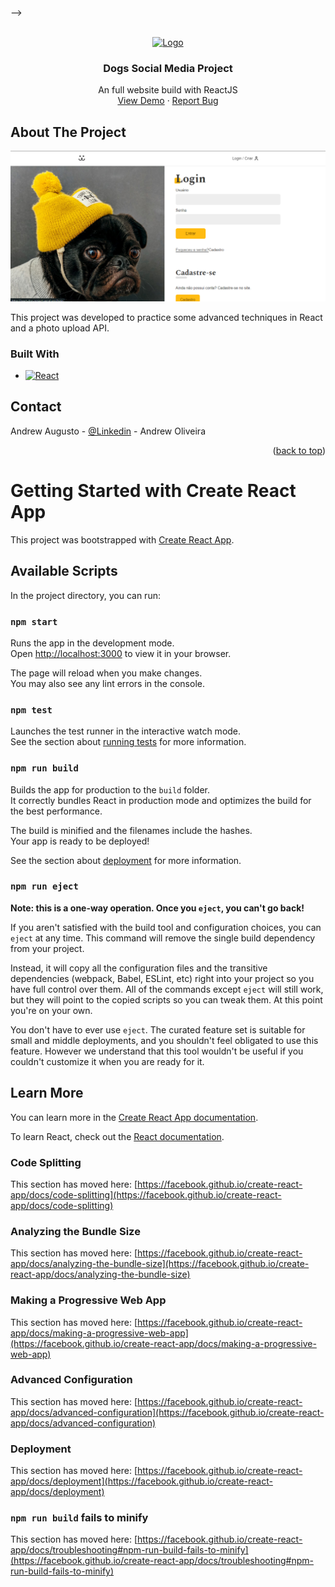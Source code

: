 <!-- Improved compatibility of back to top link: See: https://github.com/othneildrew/Best-README-Template/pull/73 -->
<a name="readme-top"></a>
-->

<!-- PROJECT LOGO -->
<br />
<div align="center">
  <a href="https://github.com/devandrewjpn/react-dog-project">
    <img src="public/favicon.ico" alt="Logo" width="80" height="80">
  </a>

  <h3 align="center">Dogs Social Media Project</h3>

  <p align="center">
    An full website build with ReactJS
    <br />
    <a href="https://react-dog-project.vercel.app/">View Demo</a>
    ·
    <a href="mailto:yuutoandrew.jpn@gmail.com">Report Bug</a>
  </p>
</div>


<!-- ABOUT THE PROJECT -->
## About The Project

[![Product Name Screen Shot][product-screenshot]](https://devandrew.com.br)


This project was developed to practice some advanced techniques in React and a photo upload API.


### Built With

* [![React][React.js]][React-url]

<!-- CONTACT -->
## Contact

Andrew Augusto - [@Linkedin](https://www.linkedin.com/in/andrew-oliveira-734b191b1/) - Andrew Oliveira

<p align="right">(<a href="#readme-top">back to top</a>)</p>

<!-- MARKDOWN LINKS & IMAGES -->
[product-screenshot]: public/print_home.png
[React.js]: https://img.shields.io/badge/React-20232A?style=for-the-badge&logo=react&logoColor=61DAFB
[React-url]: https://reactjs.org/
[Framer-Motion]: https://img.shields.io/badge/Framer-black?style=for-the-badge&logo=framer&logoColor=blue
[Framer-Motion-url]: https://www.framer.com/motion/

# Getting Started with Create React App

This project was bootstrapped with [Create React App](https://github.com/facebook/create-react-app).

## Available Scripts

In the project directory, you can run:

### `npm start`

Runs the app in the development mode.\
Open [http://localhost:3000](http://localhost:3000) to view it in your browser.

The page will reload when you make changes.\
You may also see any lint errors in the console.

### `npm test`

Launches the test runner in the interactive watch mode.\
See the section about [running tests](https://facebook.github.io/create-react-app/docs/running-tests) for more information.

### `npm run build`

Builds the app for production to the `build` folder.\
It correctly bundles React in production mode and optimizes the build for the best performance.

The build is minified and the filenames include the hashes.\
Your app is ready to be deployed!

See the section about [deployment](https://facebook.github.io/create-react-app/docs/deployment) for more information.

### `npm run eject`

**Note: this is a one-way operation. Once you `eject`, you can't go back!**

If you aren't satisfied with the build tool and configuration choices, you can `eject` at any time. This command will remove the single build dependency from your project.

Instead, it will copy all the configuration files and the transitive dependencies (webpack, Babel, ESLint, etc) right into your project so you have full control over them. All of the commands except `eject` will still work, but they will point to the copied scripts so you can tweak them. At this point you're on your own.

You don't have to ever use `eject`. The curated feature set is suitable for small and middle deployments, and you shouldn't feel obligated to use this feature. However we understand that this tool wouldn't be useful if you couldn't customize it when you are ready for it.

## Learn More

You can learn more in the [Create React App documentation](https://facebook.github.io/create-react-app/docs/getting-started).

To learn React, check out the [React documentation](https://reactjs.org/).

### Code Splitting

This section has moved here: [https://facebook.github.io/create-react-app/docs/code-splitting](https://facebook.github.io/create-react-app/docs/code-splitting)

### Analyzing the Bundle Size

This section has moved here: [https://facebook.github.io/create-react-app/docs/analyzing-the-bundle-size](https://facebook.github.io/create-react-app/docs/analyzing-the-bundle-size)

### Making a Progressive Web App

This section has moved here: [https://facebook.github.io/create-react-app/docs/making-a-progressive-web-app](https://facebook.github.io/create-react-app/docs/making-a-progressive-web-app)

### Advanced Configuration

This section has moved here: [https://facebook.github.io/create-react-app/docs/advanced-configuration](https://facebook.github.io/create-react-app/docs/advanced-configuration)

### Deployment

This section has moved here: [https://facebook.github.io/create-react-app/docs/deployment](https://facebook.github.io/create-react-app/docs/deployment)

### `npm run build` fails to minify

This section has moved here: [https://facebook.github.io/create-react-app/docs/troubleshooting#npm-run-build-fails-to-minify](https://facebook.github.io/create-react-app/docs/troubleshooting#npm-run-build-fails-to-minify)
